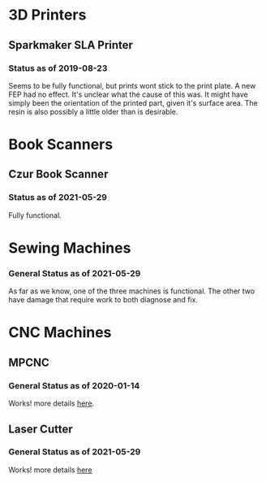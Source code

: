 <!-- TITLE: Tools -->
<!-- SUBTITLE: A brief list of some tools and their status -->

# 3D Printers
## Sparkmaker SLA Printer
### Status as of 2019-08-23
Seems to be fully functional, but prints wont stick to the print plate. A new FEP had no effect. It's unclear what the cause of this was. It might have simply been the orientation of the printed part, given it's surface area. The resin is also possibly a little older than is desirable.

# Book Scanners
## Czur Book Scanner
### Status as of 2021-05-29
Fully functional.

# Sewing Machines
### General Status as of 2021-05-29
As far as we know, one of the three machines is functional. The other two have damage that require work to both diagnose and fix.

# CNC Machines
## MPCNC
### General Status as of 2020-01-14
Works! more details [here](/tools/mpcnc).

## Laser Cutter
### General Status as of 2021-05-29
Works! more details [here](/tools/lasercutter)